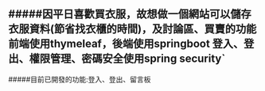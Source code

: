 #####因平日喜歡買衣服，故想做一個網站可以儲存衣服資料(節省找衣櫃的時間)，及討論區、買賣的功能
前端使用thymeleaf，後端使用springboot
登入、登出、權限管理、密碼安全使用spring security`
---------------------------------------------------------------------------------------
#####目前已開發的功能:登入、登出、留言板
